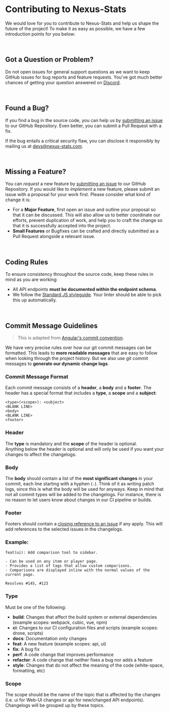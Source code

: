 # Contributing to Nexus-Stats

We would love for you to contribute to Nexus-Stats and help us shape the future
of the project! To make it as easy as possible, we have a few introduction
points for you below:

<br>

## <a name="question"></a> Got a Question or Problem?
Do not open issues for general support questions as we want to keep GitHub issues for bug reports and feature requests. You've got much better chances of getting your question answered on [Discord](https://discord.gg/AG8RPZ8).

<br>

## <a name="issue"></a> Found a Bug?
If you find a bug in the source code, you can help us by
[submitting an issue](https://github.com/nexus-devs/nexus-stats/issues/new) to our GitHub Repository. Even better, you can
submit a Pull Request with a fix.

If the bug entails a critical security flaw, you can disclose it responsibly by mailing us at
[devs@nexus-stats.com](mailto:devs@nexus-stats.com).

<br>

## <a name="feature"></a> Missing a Feature?
You can *request* a new feature by [submitting an issue](https://github.com/nexus-devs/nexus-stats/issues/new) to our GitHub
Repository. If you would like to *implement* a new feature, please submit an issue with
a proposal for your work first. Please consider what kind of change it is:

* For a **Major Feature**, first open an issue and outline your proposal so that it can be
discussed. This will also allow us to better coordinate our efforts, prevent duplication of work,
and help you to craft the change so that it is successfully accepted into the project.
* **Small Features** or Bugfixes can be crafted and directly submitted as a Pull Request alongside a relevant issue.

<br>

## <a name="rules"></a> Coding Rules
To ensure consistency throughout the source code, keep these rules in mind as you are working:

* All API endpoints **must be documented within the endpoint schema**.
* We follow the [Standard JS styleguide](https://standardjs.com/). Your linter should be able to pick this up automatically.

<br>

## <a name="commit"></a> Commit Message Guidelines
> This is adapted from [Angular's commit convention](https://github.com/conventional-changelog/conventional-changelog/tree/master/packages/conventional-changelog-angular).

We have very precise rules over how our git commit messages can be formatted.  This leads to **more
readable messages** that are easy to follow when looking through the project history. But we also use git commit messages to **generate our dynamic change logs**.

### Commit Message Format
Each commit message consists of a **header**, a **body** and a **footer**. The header has a special
format that includes a **type**, a **scope** and a **subject**:

```
<type>(<scope>): <subject>
<BLANK LINE>
<body>
<BLANK LINE>
<footer>
```

### Header
The **type** is mandatory and the **scope** of the header is optional.<br>
Anything below the header is optional and will only be used if you want your
changes to affect the changelogs.

### Body
The **body** should contain a list of the **most significant changes** in your commit, each line
starting with a hyphen (`-`). Think of it as writing patch logs, since this is what the body will
be used for anyways. Keep in mind that not all commit types will be added to the changelogs. For
instance, there is no reason to let users know about changes in our CI pipeline or builds.

### Footer
Footers should contain a [closing reference to an issue](https://help.github.com/articles/closing-issues-via-commit-messages/) if any apply. This
will add references to the selected issues in the changelogs.


### Example:

```
feat(ui): Add comparison tool to sidebar.

- Can be used on any item or player page.
- Provides a list of tags that allow custom comparisons.
- Comparisons are displayed inline with the normal values of the current page.

Resolves #145, #123
```

### Type
Must be one of the following:

* **build**: Changes that affect the build system or external dependencies (example scopes: webpack, cubic, vue, npm)
* **ci**: Changes to our CI configuration files and scripts (example scopes: drone, scripts)
* **docs**: Documentation only changes
* **feat**: A new feature (example scopes: api, ui)
* **fix**: A bug fix
* **perf**: A code change that improves performance
* **refactor**: A code change that neither fixes a bug nor adds a feature
* **style**: Changes that do not affect the meaning of the code (white-space, formatting, etc)

### Scope
The scope should be the name of the topic that is affected by the changes (i.e. ui for Web-UI changes or api for new/changed API endpoints). Changelogs will be grouped up by these topics.
